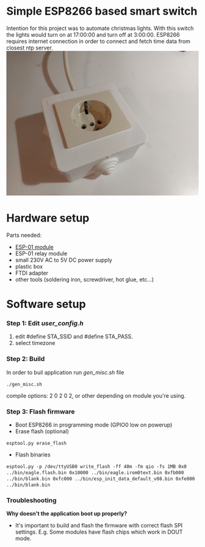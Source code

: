 
# Simple ESP8266 based smart switch

Intention for this project was to automate christmas lights. With this switch the lights would turn on at 17:00:00 and turn off at 3:00:00. ESP8266 requires internet connection in order to connect and fetch time data from closest ntp server.
![](images/20220104_200308.jpg)

# Hardware setup

Parts needed:

- [ESP-01 module](https://en.wikipedia.org/wiki/File:ESP-01.jpg)
- ESP-01 relay module
- small 230V AC to 5V DC power supply
- plastic box
- FTDI adapter
- other tools (soldering iron, screwdriver, hot glue, etc...)

# Software setup
### Step 1: Edit _user\_config.h_

1. edit \#define STA_SSID and \#define STA_PASS.
2. select timezone

### Step 2: Build

In order to buil application run _gen\_misc.sh_ file

```
./gen_misc.sh
```

compile options: 2 0 2 0 2, or other depending on module you're using.

### Step 3: Flash firmware

- Boot ESP8266 in programming mode (GPIO0 low on powerup)
- Erase flash (optional)

```
esptool.py erase_flash
```

- Flash binaries

```
esptool.py -p /dev/ttyUSB0 write_flash -ff 40m -fm qio -fs 1MB 0x0 ../bin/eagle.flash.bin 0x10000 ../bin/eagle.irom0text.bin 0xfb000 ../bin/blank.bin 0xfc000 ../bin/esp_init_data_default_v08.bin 0xfe000 ../bin/blank.bin
```


### Troubleshooting

**Why doesn't the application boot up properly?**

- It's important to build and flash the firmware with correct flash SPI settings. E.g. Some modules have flash chips which work in DOUT mode.




